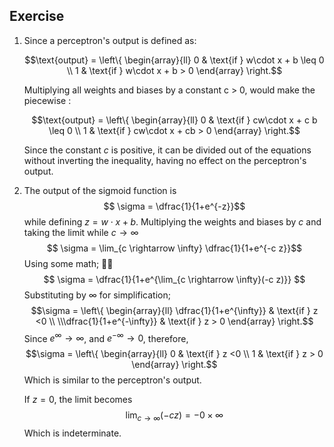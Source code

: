 ## Exercise 
1. Since a perceptron's output is defined as:
   ```math
   \text{output} = \left\{ \begin{array}{ll}   0 & \text{if } w\cdot x + b \leq 0 \\ 1 & \text{if } w\cdot x + b > 0 \end{array} \right.
   ```
   Multiplying all weights and biases by a constant c > 0, would make the piecewise :

   $$\text{output} = \left\{ \begin{array}{ll}   0 & \text{if } cw\cdot x + c  b \leq 0 \\ 1 & \text{if } cw\cdot x + cb > 0 \end{array} \right.$$ 

   Since the constant $c$ is positive, it can be divided out of the equations without inverting the inequality, having no effect on the perceptron's output.

2. The output of the sigmoid function is 
   $$ \sigma = \dfrac{1}{1+e^{-z}}$$
   while defining $z = w \cdot x + b$.
   Multiplying the weights and biases by $c$ and taking the limit while $c \rightarrow \infty$ 
   $$ \sigma = \lim_{c \rightarrow \infty} \dfrac{1}{1+e^{-c z}}$$
   Using some math; 🤷‍♂️
   $$ \sigma = \dfrac{1}{1+e^{\lim_{c \rightarrow \infty}(-c z)}} $$
   Substituting by $\infty$ for simplification;
   $$\sigma = \left\{ \begin{array}{ll}   \dfrac{1}{1+e^{\infty}} & \text{if } z <0 \\ \\\dfrac{1}{1+e^{-\infty}} & \text{if } z > 0 \end{array} \right.$$ 
   Since $e^\infty \rightarrow \infty$, and $e^{-\infty} \rightarrow 0$, therefore,
   $$\sigma = \left\{ \begin{array}{ll}   0 & \text{if } z <0 \\ 1 & \text{if } z > 0 \end{array} \right.$$ 
   Which is similar to the perceptron's output.

   If $z = 0$, the limit becomes
   $$\lim_{c \rightarrow \infty}(-c z) = - 0 \times \infty$$
   Which is indeterminate.

   

   